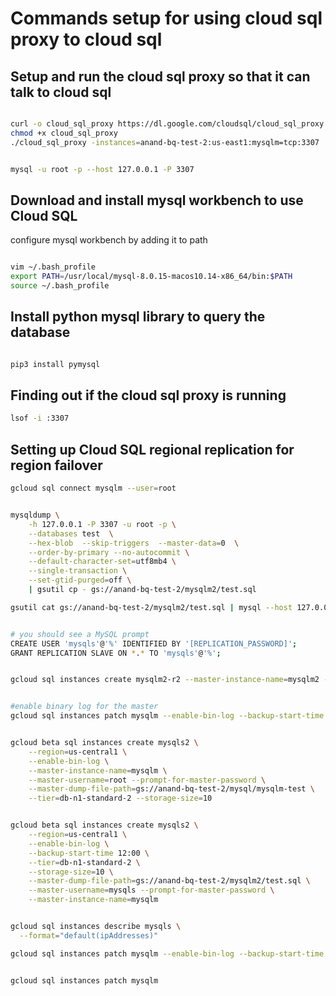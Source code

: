 # Commands setup for using cloud sql proxy to cloud sql

## Setup and run the cloud sql proxy so that it can talk to cloud sql

```sh

curl -o cloud_sql_proxy https://dl.google.com/cloudsql/cloud_sql_proxy.darwin.amd64
chmod +x cloud_sql_proxy
./cloud_sql_proxy -instances=anand-bq-test-2:us-east1:mysqlm=tcp:3307


mysql -u root -p --host 127.0.0.1 -P 3307


```
## Download and install mysql workbench to use Cloud SQL
configure mysql workbench by adding it to path

```sh

vim ~/.bash_profile
export PATH=/usr/local/mysql-8.0.15-macos10.14-x86_64/bin:$PATH
source ~/.bash_profile

```
## Install python mysql library to query the database

```sh

pip3 install pymysql

```
## Finding out if the cloud sql proxy is running

```sh
lsof -i :3307

```
## Setting up Cloud SQL regional replication for region failover

``` sh
gcloud sql connect mysqlm --user=root


mysqldump \
    -h 127.0.0.1 -P 3307 -u root -p \
    --databases test  \
    --hex-blob  --skip-triggers  --master-data=0  \
    --order-by-primary --no-autocommit \
    --default-character-set=utf8mb4 \
    --single-transaction \
    --set-gtid-purged=off \
    | gsutil cp - gs://anand-bq-test-2/mysqlm2/test.sql

gsutil cat gs://anand-bq-test-2/mysqlm2/test.sql | mysql --host 127.0.0.1 -u root -p -P 3307 --default-character-set=utf8mb4


# you should see a MySQL prompt 
CREATE USER 'mysqls'@'%' IDENTIFIED BY '[REPLICATION_PASSWORD]';
GRANT REPLICATION SLAVE ON *.* TO 'mysqls'@'%';


gcloud sql instances create mysqlm2-r2 --master-instance-name=mysqlm2 --region=us-west1


#enable binary log for the master
gcloud sql instances patch mysqlm --enable-bin-log --backup-start-time 12:00


gcloud beta sql instances create mysqls2 \
    --region=us-central1 \
    --enable-bin-log \
    --master-instance-name=mysqlm \
    --master-username=root --prompt-for-master-password \
    --master-dump-file-path=gs://anand-bq-test-2/mysql/mysqlm-test \
    --tier=db-n1-standard-2 --storage-size=10


gcloud beta sql instances create mysqls2 \
    --region=us-central1 \
    --enable-bin-log \
    --backup-start-time 12:00 \
    --tier=db-n1-standard-2 \
    --storage-size=10 \
    --master-dump-file-path=gs://anand-bq-test-2/mysqlm2/test.sql \
    --master-username=mysqls --prompt-for-master-password \
    --master-instance-name=mysqlm


gcloud sql instances describe mysqls \
  --format="default(ipAddresses)"

gcloud sql instances patch mysqlm --enable-bin-log --backup-start-time 12:00


gcloud sql instances patch mysqlm
```

